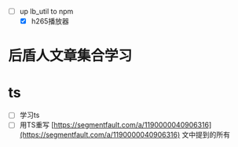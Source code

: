  - [ ] up lb_util to npm 
   - [x] h265播放器

# 后盾人文章集合学习

# ts
- [ ] 学习ts
- [ ] 用TS重写 [https://segmentfault.com/a/1190000040906316](https://segmentfault.com/a/1190000040906316) 文中提到的所有